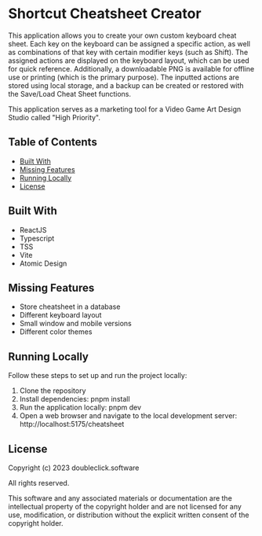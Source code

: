 # Shortcut Cheatsheet Creator

This application allows you to create your own custom keyboard cheat sheet.
Each key on the keyboard can be assigned a specific action, as well as combinations of that key with certain modifier keys (such as Shift).
The assigned actions are displayed on the keyboard layout, which can be used for quick reference.
Additionally, a downloadable PNG is available for offline use or printing (which is the primary purpose).
The inputted actions are stored using local storage, and a backup can be created or restored with the Save/Load Cheat Sheet functions.

This application serves as a marketing tool for a Video Game Art Design Studio called "High Priority".

## Table of Contents

- [Built With](#built-with)
- [Missing Features](#missing-features)
- [Running Locally](#running-locally)
- [License](#license)

## Built With

- ReactJS
- Typescript
- TSS
- Vite
- Atomic Design

## Missing Features

- Store cheatsheet in a database
- Different keyboard layout
- Small window and mobile versions
- Different color themes

## Running Locally

Follow these steps to set up and run the project locally:

1. Clone the repository
2. Install dependencies:
pnpm install
3. Run the application locally:
pnpm dev
4. Open a web browser and navigate to the local development server:
http://localhost:5175/cheatsheet

## License

Copyright (c) 2023 doubleclick.software

All rights reserved.

This software and any associated materials or documentation are the intellectual property of the copyright holder and are not licensed for any use, modification, or distribution without the explicit written consent of the copyright holder.